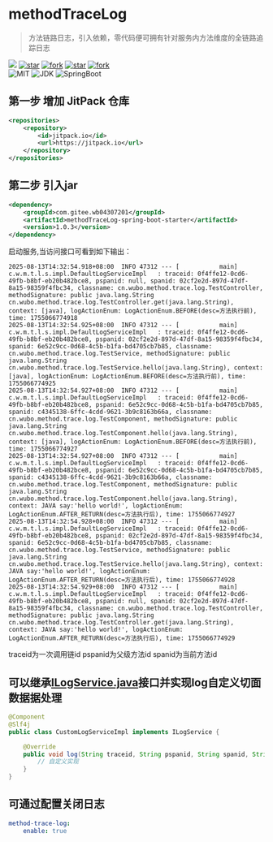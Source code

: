 # methodTraceLog

> 方法链路日志，引入依赖，零代码便可拥有针对服务内方法维度的全链路追踪日志

[![](https://jitpack.io/v/com.gitee.wb04307201/methodTraceLog.svg)](https://jitpack.io/#com.gitee.wb04307201/methodTraceLog)
[![star](https://gitee.com/wb04307201/methodTraceLog/badge/star.svg?theme=dark)](https://gitee.com/wb04307201/methodTraceLog)
[![fork](https://gitee.com/wb04307201/methodTraceLog/badge/fork.svg?theme=dark)](https://gitee.com/wb04307201/methodTraceLog)
[![star](https://img.shields.io/github/stars/wb04307201/methodTraceLog)](https://github.com/wb04307201/methodTraceLog)
[![fork](https://img.shields.io/github/forks/wb04307201/methodTraceLog)](https://github.com/wb04307201/methodTraceLog)  
![MIT](https://img.shields.io/badge/License-Apache2.0-blue.svg) ![JDK](https://img.shields.io/badge/JDK-17+-green.svg) ![SpringBoot](https://img.shields.io/badge/Srping%20Boot-3+-green.svg)

## 第一步 增加 JitPack 仓库
```xml
<repositories>
    <repository>
        <id>jitpack.io</id>
        <url>https://jitpack.io</url>
    </repository>
</repositories>
```

## 第二步 引入jar
```xml
<dependency>
    <groupId>com.gitee.wb04307201</groupId>
    <artifactId>methodTraceLog-spring-boot-starter</artifactId>
    <version>1.0.3</version>
</dependency>
```

启动服务,当访问接口可看到如下输出：
```
2025-08-13T14:32:54.918+08:00  INFO 47312 --- [           main] c.w.m.t.l.s.impl.DefaultLogServiceImpl   : traceid: 0f4ffe12-0cd6-49fb-b8bf-eb20b482bce8, pspanid: null, spanid: 02cf2e2d-897d-47df-8a15-98359f4fbc34, classname: cn.wubo.method.trace.log.TestController, methodSignature: public java.lang.String cn.wubo.method.trace.log.TestController.get(java.lang.String), context: [java], logActionEnum: LogActionEnum.BEFORE(desc=方法执行前), time: 1755066774918
2025-08-13T14:32:54.925+08:00  INFO 47312 --- [           main] c.w.m.t.l.s.impl.DefaultLogServiceImpl   : traceid: 0f4ffe12-0cd6-49fb-b8bf-eb20b482bce8, pspanid: 02cf2e2d-897d-47df-8a15-98359f4fbc34, spanid: 6e52c9cc-0d68-4c5b-b1fa-bd4705cb7b85, classname: cn.wubo.method.trace.log.TestService, methodSignature: public java.lang.String cn.wubo.method.trace.log.TestService.hello(java.lang.String), context: [java], logActionEnum: LogActionEnum.BEFORE(desc=方法执行前), time: 1755066774925
2025-08-13T14:32:54.927+08:00  INFO 47312 --- [           main] c.w.m.t.l.s.impl.DefaultLogServiceImpl   : traceid: 0f4ffe12-0cd6-49fb-b8bf-eb20b482bce8, pspanid: 6e52c9cc-0d68-4c5b-b1fa-bd4705cb7b85, spanid: c4345138-6ffc-4cdd-9621-3b9c8163b66a, classname: cn.wubo.method.trace.log.TestComponent, methodSignature: public java.lang.String cn.wubo.method.trace.log.TestComponent.hello(java.lang.String), context: [java], logActionEnum: LogActionEnum.BEFORE(desc=方法执行前), time: 1755066774927
2025-08-13T14:32:54.927+08:00  INFO 47312 --- [           main] c.w.m.t.l.s.impl.DefaultLogServiceImpl   : traceid: 0f4ffe12-0cd6-49fb-b8bf-eb20b482bce8, pspanid: 6e52c9cc-0d68-4c5b-b1fa-bd4705cb7b85, spanid: c4345138-6ffc-4cdd-9621-3b9c8163b66a, classname: cn.wubo.method.trace.log.TestComponent, methodSignature: public java.lang.String cn.wubo.method.trace.log.TestComponent.hello(java.lang.String), context: JAVA say:'hello world!', logActionEnum: LogActionEnum.AFTER_RETURN(desc=方法执行后), time: 1755066774927
2025-08-13T14:32:54.928+08:00  INFO 47312 --- [           main] c.w.m.t.l.s.impl.DefaultLogServiceImpl   : traceid: 0f4ffe12-0cd6-49fb-b8bf-eb20b482bce8, pspanid: 02cf2e2d-897d-47df-8a15-98359f4fbc34, spanid: 6e52c9cc-0d68-4c5b-b1fa-bd4705cb7b85, classname: cn.wubo.method.trace.log.TestService, methodSignature: public java.lang.String cn.wubo.method.trace.log.TestService.hello(java.lang.String), context: JAVA say:'hello world!', logActionEnum: LogActionEnum.AFTER_RETURN(desc=方法执行后), time: 1755066774928
2025-08-13T14:32:54.929+08:00  INFO 47312 --- [           main] c.w.m.t.l.s.impl.DefaultLogServiceImpl   : traceid: 0f4ffe12-0cd6-49fb-b8bf-eb20b482bce8, pspanid: null, spanid: 02cf2e2d-897d-47df-8a15-98359f4fbc34, classname: cn.wubo.method.trace.log.TestController, methodSignature: public java.lang.String cn.wubo.method.trace.log.TestController.get(java.lang.String), context: JAVA say:'hello world!', logActionEnum: LogActionEnum.AFTER_RETURN(desc=方法执行后), time: 1755066774929
```

traceid为一次调用链id
pspanid为父级方法id
spanid为当前方法id


## 可以继承[ILogService.java](methodTraceLog/src/main/java/cn/wubo/method/trace/log/service/ILogService.java)接口并实现log自定义切面数据据处理

```java
@Component
@Slf4j
public class CustomLogServiceImpl implements ILogService {

    @Override
    public void log(String traceid, String pspanid, String spanid, String classname, String methodSignature, Object context, LogActionEnum logActionEnum) {
        // 自定义实现
    }
}
```

## 可通过配置关闭日志
```yaml
method-trace-log:
    enable: true
```





